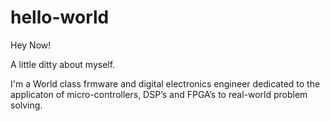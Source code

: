 # hello-world

Hey Now!

A little ditty about myself.

I'm a World class frmware and digital electronics engineer dedicated to the applicaton of micro-controllers,
DSP’s and FPGA’s to real-world problem solving.


